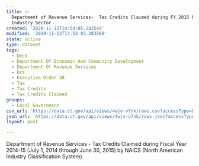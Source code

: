 ```yaml
---
title: >-
  Department of Revenue Services-  Tax Credits Claimed during FY 2015 by
  Industry Sector
created: '2020-11-12T14:54:05.283549'
modified: '2020-11-12T14:54:05.283560'
state: active
type: dataset
tags:
  - Decd
  - Department Of Economic And Community Development
  - Department Of Revenue Services
  - Drs
  - Executive Order 38
  - Tax
  - Tax Credits
  - Tax Credits Claimed
groups:
  - Local Government
csv_url: 'https://data.ct.gov/api/views/4wjv-v7nk/rows.csv?accessType=DOWNLOAD'
json_url: 'https://data.ct.gov/api/views/4wjv-v7nk/rows.json?accessType=DOWNLOAD'
layout: post

---
```

Department of Revenue Services - Tax Credits Claimed during Fiscal Year 2014-15 (July 1, 2014 through June 30, 2015) by NAICS (North American Industry Classification System)
